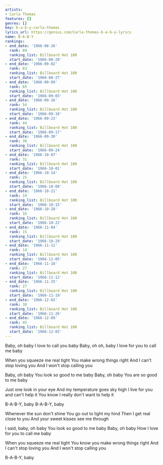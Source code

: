 ```yaml
---
artists:
- Carla Thomas
features: []
genres: []
key: b-a-b-y-carla-thomas
lyrics_url: https://genius.com/Carla-thomas-b-a-b-y-lyrics
name: B-A-B-Y
rankings:
- end_date: '1966-08-26'
  rank: 89
  ranking_list: Billboard Hot 100
  start_date: '1966-08-20'
- end_date: '1966-09-02'
  rank: 83
  ranking_list: Billboard Hot 100
  start_date: '1966-08-27'
- end_date: '1966-09-09'
  rank: 65
  ranking_list: Billboard Hot 100
  start_date: '1966-09-03'
- end_date: '1966-09-16'
  rank: 54
  ranking_list: Billboard Hot 100
  start_date: '1966-09-10'
- end_date: '1966-09-23'
  rank: 44
  ranking_list: Billboard Hot 100
  start_date: '1966-09-17'
- end_date: '1966-09-30'
  rank: 38
  ranking_list: Billboard Hot 100
  start_date: '1966-09-24'
- end_date: '1966-10-07'
  rank: 31
  ranking_list: Billboard Hot 100
  start_date: '1966-10-01'
- end_date: '1966-10-14'
  rank: 25
  ranking_list: Billboard Hot 100
  start_date: '1966-10-08'
- end_date: '1966-10-21'
  rank: 19
  ranking_list: Billboard Hot 100
  start_date: '1966-10-15'
- end_date: '1966-10-28'
  rank: 16
  ranking_list: Billboard Hot 100
  start_date: '1966-10-22'
- end_date: '1966-11-04'
  rank: 15
  ranking_list: Billboard Hot 100
  start_date: '1966-10-29'
- end_date: '1966-11-11'
  rank: 14
  ranking_list: Billboard Hot 100
  start_date: '1966-11-05'
- end_date: '1966-11-18'
  rank: 27
  ranking_list: Billboard Hot 100
  start_date: '1966-11-12'
- end_date: '1966-11-25'
  rank: 27
  ranking_list: Billboard Hot 100
  start_date: '1966-11-19'
- end_date: '1966-12-02'
  rank: 38
  ranking_list: Billboard Hot 100
  start_date: '1966-11-26'
- end_date: '1966-12-09'
  rank: 45
  ranking_list: Billboard Hot 100
  start_date: '1966-12-03'
---
```

Baby, oh baby
I love to call you baby
Baby, oh oh, baby
I love for you to call me baby

When you squeeze me real tight
You make wrong things right
And I can't stop loving you
And I won't stop calling you

Baby, oh baby
You look so good to me baby
Baby, oh baby
You are so good to me baby

Just one look in your eye
And my temperature goes sky high
I live for you and can't help it
You know I really don't want to help it

B-A-B-Y, baby
B-A-B-Y, baby

Whenever the sun don't shine
You go out to light my hind
Then I get real close to you
And your sweet kisses see me through

I said, baby, oh baby
You look so good to me baby
Baby, oh baby
How I love for you to call me baby

When you squeeze me real tight
You know you make wrong things right
And I can't stop loving you
And I won't stop calling you

B-A-B-Y, baby
